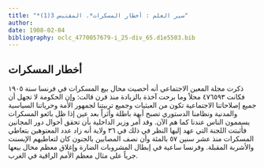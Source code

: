 ```yaml
---
title: "*سير العلم : أخطار المسكرات*. المقتبس 3(1)"
author: 
date: 1908-02-04
bibliography: oclc_4770057679-i_25-div_65.d1e5503.bib
---
```




##  أخطار المسكرات 


 ذكرت مجلة  المعين الاجتماعي  أنه أحصيت محال بيع المسكرات في فرنسا سنة  ١٩٠٥  فكانت  ٤٧٦٥٩٣  محلاً وما برحت آخذة بالزيادة منذ قرن قالت: وإن الحكومة لا تجهل أن جميع إصلاحاتنا الاجتماعية تكون من العبثيات وجميع تربيتنا لجمهور الأمة وحرياتنا السياسية والمدنية ونظامنا الدستوري تصبح أبهة باطلة وأثراً بعد عين إذا ظل بائعو المسكرات يسممون الناس عندنا كما هم الآن. وقد أمر وزير الداخلية بأن تحقق أحوال دور المجانين فأثبتت اللجنة التي عهد إليها النظر في ذلك في  ٣٦  ولاية أنه زاد عدد المعتوهين بتعاطي المسكرات منذ  عشر  سنين  ٥٧  بالمئة وأن نصف المصابين بالجنون كان لتعاطيهم الإبسنت والأشربة المقبلة. وفرنسا ساعية في إبطال المشروبات الضارة وإغلاق معظم محال بيعها جرياً على مثال معظم الأمم الراقية في الغرب. 
